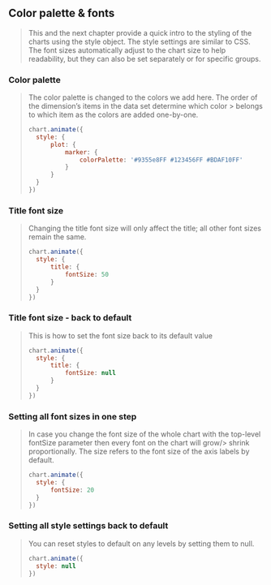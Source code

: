## Color palette & fonts

> This and the next chapter provide a quick intro to the styling of the charts using the style object. 
> The style settings are similar to CSS. The font sizes automatically adjust to the chart size to help 
> readability, but they can also be set separately or for specific groups.

### Color palette

> The color palette is changed to the colors we add here. The order of the dimension’s 
> items in the data set determine which color > belongs to which item as the colors are added one-by-one. 
> 
> ```javascript
> chart.animate({
> 	style: {
> 		plot: {
> 			marker: {
> 				colorPalette: '#9355e8FF #123456FF #BDAF10FF'
> 			}
> 		}
> 	}
> })
> ```

### Title font size

> Changing the title font size will only affect the title; all other font sizes remain the same.
> 
> ```javascript
> chart.animate({
> 	style: {
> 		title: {
> 			fontSize: 50
> 		}
> 	}
> })
> ```

### Title font size - back to default

> This is how to set the font size back to its default value
> 
> ```javascript
> chart.animate({
> 	style: {
> 		title: {
> 			fontSize: null
> 		}
> 	}
> })
> ```

### Setting all font sizes in one step

> In case you change the font size of the whole chart with the top-level fontSize 
> parameter then every font on the chart will grow/> shrink proportionally. 
> The size refers to the font size of the axis labels by default.
> 
> ```javascript
> chart.animate({
> 	style: {
> 		fontSize: 20
> 	}
> })
> ```

### Setting all style settings back to default

> You can reset styles to default on any levels by setting them to null. 
> 
> ```javascript
> chart.animate({
> 	style: null
> })
> ```